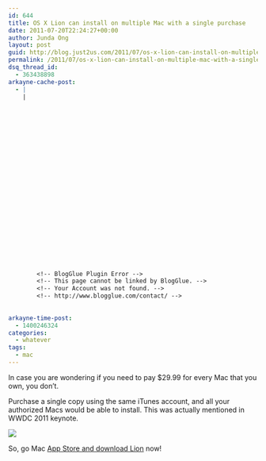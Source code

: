```yaml
---
id: 644
title: OS X Lion can install on multiple Mac with a single purchase
date: 2011-07-20T22:24:27+00:00
author: Junda Ong
layout: post
guid: http://blog.just2us.com/2011/07/os-x-lion-can-install-on-multiple-mac-with-a-single-purchase/
permalink: /2011/07/os-x-lion-can-install-on-multiple-mac-with-a-single-purchase/
dsq_thread_id:
  - 363438898
arkayne-cache-post:
  - |
    |
        
        
        
        
        
        
        
        
        
        
        
        
        
        
        
        
        
        
        
        
        
        
        
        <!-- BlogGlue Plugin Error -->
        <!-- This page cannot be linked by BlogGlue. -->
        <!-- Your Account was not found. -->
        <!-- http://www.blogglue.com/contact/ -->
        
        
arkayne-time-post:
  - 1400246324
categories:
  - whatever
tags:
  - mac
---
```

In case you are wondering if you need to pay $29.99 for every Mac that you own, you don’t.

Purchase a single copy using the same iTunes account, and all your authorized Macs would be able to install. This was actually mentioned in WWDC 2011 keynote.

<a href="http://osxdaily.com/2011/06/07/single-purchase-of-lion-installs-on-all-macs/" onclick="__gaTracker('send', 'event', 'outbound-article', 'http://osxdaily.com/2011/06/07/single-purchase-of-lion-installs-on-all-macs/', '');"><img src="http://osxdaily.com/wp-content/uploads/2011/06/lion-buy-once-install-all-macs.jpg" /></a>

So, go Mac <a href="http://itunes.apple.com/app/os-x-lion/id444303913?mt=12" onclick="__gaTracker('send', 'event', 'outbound-article', 'http://itunes.apple.com/app/os-x-lion/id444303913?mt=12', 'App Store and download Lion');">App Store and download Lion</a> now!

<div style="font-size:0px;height:0px;line-height:0px;margin:0;padding:0;clear:both">
</div>